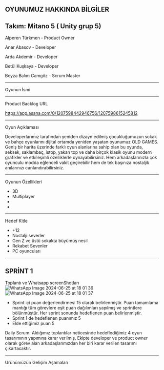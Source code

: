 OYUNUMUZ HAKKINDA BİLGİLER
---------------------------------------------------------------------------------------------------------------------------------------------------------------------------------------------------------------
Takım: Mitano 5 ( Unity grup 5)
---------------------------------------------------------------------------------------------------------------------------------------------------------------------------------------------------------------
Alperen Türkmen - Product Owner
                    
Anar Abasov - Developer
                    
Arda Akdemir - Developer
                    
Betül Kuşkaya - Developer
                    
Beyza Balım Camgöz - Scrum Master

---------------------------------------------------------------------------------------------------------------------------------------------------------------------------------------------------------------
Oyunun İsmi 


---------------------------------------------------------------------------------------------------------------------------------------------------------------------------------------------------------------
Product Backlog URL

https://app.asana.com/0/1207598442946756/1207598615245812

---------------------------------------------------------------------------------------------------------------------------------------------------------------------------------------------------------------

Oyun Açıklaması

Developerlarımız tarafından yeniden dizayn edilmiş çocukluğumuzun sokak ve bahçe oyunlarını dijital ortamda yeniden yaşatan oyunumuz OLD GAMES. Geniş bir harita üzerinde farklı oyun alanlarına sahip olan bu oyunda, seksek, saklambaç, istop, yakan top ve daha birçok klasik oyunu modern grafikler ve etkileşimli özelliklerle oynayabilirsiniz. Hem arkadaşlarınızla çok oyunculu modda eğlenceli vakit geçirebilir hem de tek başınıza nostaljik anılarınızı canlandırabilirsiniz.

------------------------------------------------------------------------------------------------------------------------------------------------------------------------------------------------------------

Oyunun Özellikleri

- 3D
- Multiplayer
- 
-

-------------------------------------------------------------------------------------------------------------------------------------------------------------------------------------------------------------
Hedef Kitle

- +12
- Nostalji severler
- Gen Z ve üstü sokakta büyümüş nesil
- Rekabet Sevenler
- PC oyuncuları

  


 -----------------------------------------------------------------------------------------------------------------------------------------------------------------------------------------------------------

 SPRİNT 1
 ------------------------------------------------------------------------------------------------------------------------------------------------------------------------------------------------------------

Toplantı ve Whatsapp screenShotları
![WhatsApp Image 2024-06-25 at 18 01 36](https://github.com/AlperenTurkmen/Mitano5/assets/163754127/9763a3f5-7c76-4fcd-bf94-a813e68fdfe2)   ![WhatsApp Image 2024-06-25 at 18 01 37](https://github.com/AlperenTurkmen/Mitano5/assets/163754127/0d49a877-ccb7-4420-8e2d-151f80b2347a)


- Sprint içi puan değerlendirmesi 15 olarak belirlenmiştir. Puan tamamlama mantığı tüm görevlere eşit puan dağılımları yapılmış ve sprintlere bölünmüştür. Her sprint sonunda hedeflenen puan belirlenmiştir.
- Sprint 1 de hedeflenen puanımız 5
- Elde ettiğimiz puan 5

Daily Scrum: Aldığımız toplantılar neticesinde hedeflediğimiz 4 oyun tasarımının yapımına karar verilmiş. Ekipte developer ve product owner olarak görev alan arkadaşlarımızdan her biri karar verilen tasarımı çıkartacaktır.

------------------------------------------------------------------------------------------------------------------------------------------------------------------------------------------------------------------------------

Ürünümüzün Gelişim Aşamaları 
